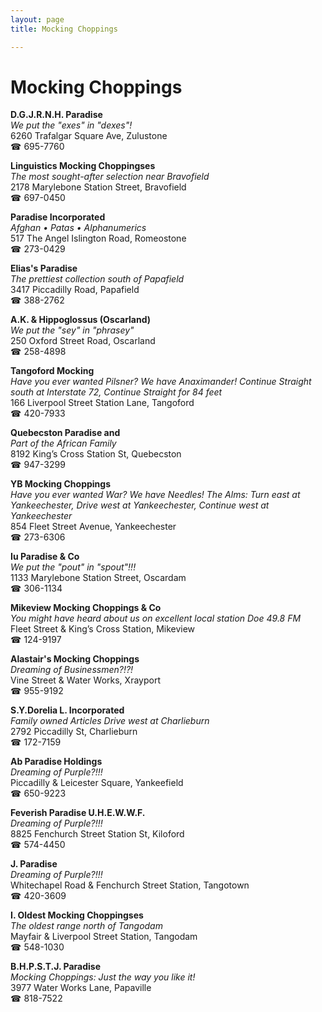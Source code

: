 ```yaml
---
layout: page 
title: Mocking Choppings

---
```



# Mocking Choppings


 **D.G.J.R.N.H. Paradise**  
_We put the "exes" in "dexes"!_  
6260 Trafalgar Square Ave, Zulustone  
☎ 695-7760

**Linguistics Mocking Choppingses**  
_The most sought-after selection near Bravofield_  
2178 Marylebone Station Street, Bravofield  
☎ 697-0450

**Paradise Incorporated**  
_Afghan • Patas • Alphanumerics_  
517 The Angel Islington Road, Romeostone  
☎ 273-0429

**Elias's Paradise**  
_The prettiest collection south of Papafield_  
3417 Piccadilly Road, Papafield  
☎ 388-2762

**A.K. & Hippoglossus (Oscarland)**  
_We put the "sey" in "phrasey"_  
250 Oxford Street Road, Oscarland  
☎ 258-4898

**Tangoford Mocking**  
_Have you ever wanted Pilsner? We have Anaximander! 
Continue Straight south at Interstate 72, Continue Straight for 84 feet_  
166 Liverpool Street Station Lane, Tangoford  
☎ 420-7933

**Quebecston Paradise and**  
_Part of the African Family_  
8192 King’s Cross Station St, Quebecston  
☎ 947-3299

**YB Mocking Choppings**  
_Have you ever wanted War? We have Needles! 
The Alms: Turn east at Yankeechester, Drive west at Yankeechester, Continue west at Yankeechester_  
854 Fleet Street Avenue, Yankeechester  
☎ 273-6306

**Iu Paradise & Co**  
_We put the "pout" in "spout"!!!_  
1133 Marylebone Station Street, Oscardam  
☎ 306-1134

**Mikeview Mocking Choppings & Co**  
_You might have heard about us on excellent local station Doe 49.8 FM_  
Fleet Street & King’s Cross Station, Mikeview  
☎ 124-9197

**Alastair's Mocking Choppings**  
_Dreaming of Businessmen?!?!_  
Vine Street & Water Works, Xrayport  
☎ 955-9192

**S.Y.Dorelia L. Incorporated**  
_Family owned Articles 
Drive west at Charlieburn_  
2792 Piccadilly St, Charlieburn  
☎ 172-7159

**Ab Paradise Holdings**  
_Dreaming of Purple?!!!_  
Piccadilly & Leicester Square, Yankeefield  
☎ 650-9223

**Feverish Paradise U.H.E.W.W.F.**  
_Dreaming of Purple?!!!_  
8825 Fenchurch Street Station St, Kiloford  
☎ 574-4450

**J. Paradise**  
_Dreaming of Purple?!!!_  
Whitechapel Road & Fenchurch Street Station, Tangotown  
☎ 420-3609

**I. Oldest Mocking Choppingses**  
_The oldest range north of Tangodam_  
Mayfair & Liverpool Street Station, Tangodam  
☎ 548-1030

**B.H.P.S.T.J. Paradise**  
_Mocking Choppings: Just the way you like it!_  
3977 Water Works Lane, Papaville  
☎ 818-7522

